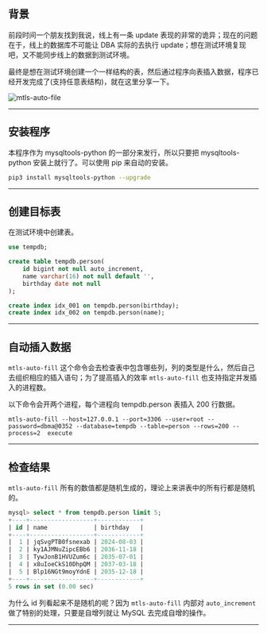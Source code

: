 ## 背景

前段时间一个朋友找到我说，线上有一条 update 表现的非常的诡异；现在的问题在于，线上的数据库不可能让 DBA 实际的去执行 update；想在测试环境复现吧，又不能同步线上的数据到测试环境。

最终是想在测试环境创建一个一样结构的表，然后通过程序向表插入数据，程序已经开发完成了(支持任意表结构)，就在这里分享一下。


![mtls-auto-file](static/2021-01/mtls-auto-file.jpg)

---

## 安装程序
本程序作为 mysqltools-python 的一部分来发行，所以只要把 mysqltools-python 安装上就行了。可以使用 pip 来自动的安装。
```bash
pip3 install mysqltools-python --upgrade
```
---

## 创建目标表
在测试环境中创建表。
```sql
use tempdb;

create table tempdb.person(
    id bigint not null auto_increment,
    name varchar(16) not null default '',
    birthday date not null
);

create index idx_001 on tempdb.person(birthday);
create index idx_002 on tempdb.person(name);
```
---

## 自动插入数据

`mtls-auto-fill` 这个命令会去检查表中包含哪些列，列的类型是什么，然后自己去组织相应的插入语句；为了提高插入的效率 `mtls-auto-fill` 也支持指定并发插入的进程数。

以下命令会开两个进程，每个进程向 tempdb.person 表插入 200 行数据。
```
mtls-auto-fill --host=127.0.0.1 --port=3306 --user=root --password=dbma@0352 --database=tempdb --table=person --rows=200 --process=2  execute
```

---

## 检查结果

`mtls-auto-fill` 所有的数值都是随机生成的，理论上来讲表中的所有行都是随机的。

```sql
mysql> select * from tempdb.person limit 5;
+----+------------------+------------+
| id | name             | birthday   |
+----+------------------+------------+
|  1 | jqSvgPTB0fsnexab | 2024-08-03 |
|  2 | ky1AJMNuZipcEBb6 | 2036-11-18 |
|  3 | TywJonB1HVUZum6c | 2035-07-01 |
|  4 | x8uIoeCkS10DhpQM | 2037-03-18 |
|  5 | Blp16NGt9moyYdnE | 2035-12-18 |
+----+------------------+------------+
5 rows in set (0.00 sec)
```

为什么 id 列看起来不是随机的呢？因为 `mtls-auto-fill` 内部对 `auto_increment` 做了特别的处理，只要是自增列就让 MySQL 去完成自增的操作。

---


